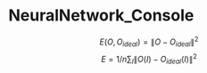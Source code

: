 # NeuralNetwork_Console

$$E(O, O_{ideal})={ \lVert O-O_{ideal} \lVert }^2 $$
$$E = 1/{n} \sum_I { \lVert O(I)-O_{ideal}(I) \lVert }^2$$